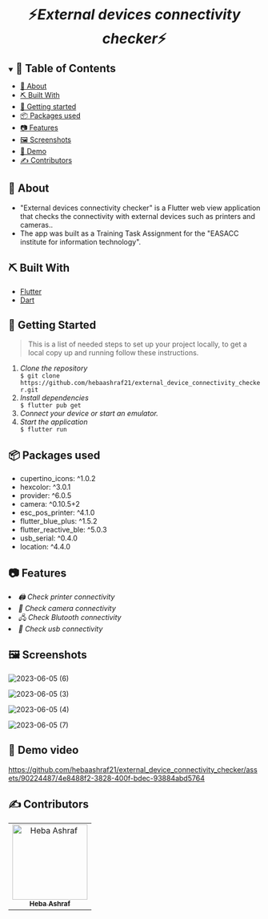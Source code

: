 

<div align="center">
    <h1 align='center'>⚡️<i>External devices connectivity checker</i>⚡️</h1>
</div>


<details open="open">
<summary>
<h2 style="display:inline">📝 Table of Contents</h2>
</summary>


- [📑 About](#about)
- [⛏️ Built With](#built-with)
- [🏁 Getting started](#getting-started)
- [📦 Packages used](#packages-used)
- [📷 Features](#features)
- [🖼️ Screenshots](#screenshots)  
- [🎥 Demo](#demo)  
- [✍️ Contributors](#contributors)   
</details>


## 📑 About
- "External devices connectivity checker" is a Flutter web view application that checks the connectivity with external devices such as printers and cameras..
- The app was built as a Training Task Assignment for the "EASACC institute for information technology".  

## ⛏️ Built With 
 <ul>
  <li><a href="https://flutter.dev/">Flutter</a></li>
  <li><a href="https://dart.dev/">Dart</a></li>
 </ul>

## 🏁 Getting Started
<blockquote>
  <p>This is a list of needed steps to set up your project locally, to get a local copy up and running follow these instructions.
 </p>
</blockquote>
<ol>
  <li><em>Clone the repository</em>
    <div>
        <code>$ git clone https://github.com/hebaashraf21/external_device_connectivity_checker.git</code>
    </div>
  </li>
  <li><em>Install dependencies</em>
    <div>
        <code>$ flutter pub get</code>
    </div>
  </li>
    <li><em>Connect your device or start an emulator.</em>
  </li>
  <li><em>Start the application</em>
    <div>
        <code>$ flutter run</code>
    </div>
  </li>

</ol>

## 📦 Packages used 
 <ul>
  <li>cupertino_icons: ^1.0.2</li>
  <li>hexcolor: ^3.0.1</li>
  <li>provider: ^6.0.5</li>
  <li>camera: ^0.10.5+2</li>
  <li>esc_pos_printer: ^4.1.0</li>
  <li>flutter_blue_plus: ^1.5.2</li>
  <li>flutter_reactive_ble: ^5.0.3</li>
  <li>usb_serial: ^0.4.0</li>
  <li>location: ^4.4.0</li>
 </ul>



## 📷 Features

<li><em>🖨️ Check printer connectivity </em></li>

<li><em>🎥 Check camera connectivity </em></li>

<li><em> 🖧 Check Blutooth connectivity </em></li>

<li><em>🔌 Check usb connectivity </em></li>

## 🖼️ Screenshots 
![2023-06-05 (6)](https://github.com/hebaashraf21/external_device_connectivity_checker/assets/90224487/8eaa27a6-4d2c-40d9-aa47-13a7485e9197)

![2023-06-05 (3)](https://github.com/hebaashraf21/external_device_connectivity_checker/assets/90224487/f43ce2ab-b7b7-4554-8a38-372a1a8dd813)

![2023-06-05 (4)](https://github.com/hebaashraf21/external_device_connectivity_checker/assets/90224487/5a4b32bf-b8c3-4403-aeec-d29e4fa49e39)

![2023-06-05 (7)](https://github.com/hebaashraf21/external_device_connectivity_checker/assets/90224487/956c9e05-1d17-4fef-a838-bffaf5d837c5)


## 🎥 Demo video
https://github.com/hebaashraf21/external_device_connectivity_checker/assets/90224487/4e8488f2-3828-400f-bdec-93884abd5764


## ✍️ Contributors
<table>
  <tr>      
 <td align="center">
<a href="https://github.com/hebaashraf21" target="_black">
<img src="https://avatars.githubusercontent.com/u/20935242?s=80&v=4" width="150px;" alt="Heba Ashraf"/><br /><sub><b>Heba Ashraf</b></sub></a><br />
</td>
</tr>
</table>
